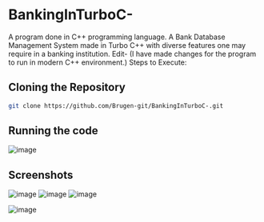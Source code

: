 # BankingInTurboC-
A program done in C++ programming language. A Bank Database Management System made in Turbo C++ with diverse features one may require in a banking institution.
Edit- (I have made changes for the program to run in modern C++ environment.) 
Steps to Execute:
## Cloning the Repository
```sh
git clone https://github.com/Brugen-git/BankingInTurboC-.git
```
## Running the code
![image](https://user-images.githubusercontent.com/74241208/187712531-960badb2-9715-49fe-a49a-8073b05a0ca9.png)

## Screenshots
![image](https://user-images.githubusercontent.com/74241208/187714243-aa138720-5841-481c-98ed-22fac414c124.png)
![image](https://user-images.githubusercontent.com/74241208/187714277-d8e1d552-3cf1-4d30-8b58-97d19f4ac523.png)
![image](https://user-images.githubusercontent.com/74241208/187714346-bb44842d-bb18-4328-9326-f9bb8eedf887.png)

![image](https://user-images.githubusercontent.com/74241208/187714506-3e3b446f-2f06-4135-b690-31d6268ed2e4.png)

